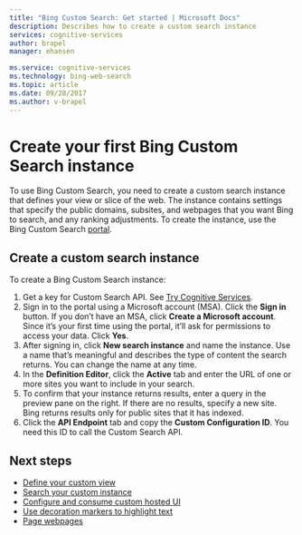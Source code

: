 ```yaml
---
title: "Bing Custom Search: Get started | Microsoft Docs"
description: Describes how to create a custom search instance
services: cognitive-services
author: brapel
manager: ehansen

ms.service: cognitive-services
ms.technology: bing-web-search
ms.topic: article
ms.date: 09/28/2017
ms.author: v-brapel
---
```


# Create your first Bing Custom Search instance
To use Bing Custom Search, you need to create a custom search instance that defines your view or slice of the web. The instance contains settings that specify the public domains, subsites, and webpages that you want Bing to search, and any ranking adjustments. To create the instance, use the Bing Custom Search [portal](https://customsearch.ai). 

## Create a custom search instance

To create a Bing Custom Search instance:

1.  Get a key for Custom Search API. See [Try Cognitive Services](https://azure.microsoft.com/try/cognitive-services/?api=bing-custom-search-api).
2.	Sign in to the portal using a Microsoft account (MSA). Click the **Sign in** button. If you don’t have an MSA, click **Create a Microsoft account**. Since it’s your first time using the portal, it’ll ask for permissions to access your data. Click **Yes**.
3.	After signing in, click **New search instance** and name the instance. Use a name that’s meaningful and describes the type of content the search returns. You can change the name at any time. 
4.	In the **Definition Editor**, click the **Active** tab and enter the URL of one or more sites you want to include in your search.
5.	To confirm that your instance returns results, enter a query in the preview pane on the right. If there are no results, specify a new site. Bing returns results only for public sites that it has indexed.
6.	 Click the **API Endpoint** tab and copy the **Custom Configuration ID**. You need this ID to call the Custom Search API.

## Next steps

- [Define your custom view](./define-your-custom-view.md)
- [Search your custom instance](./search-your-custom-view.md)
- [Configure and consume custom hosted UI](./hosted-ui.md)
- [Use decoration markers to highlight text](./hit-highlighting.md)
- [Page webpages](./page-webpages.md)
